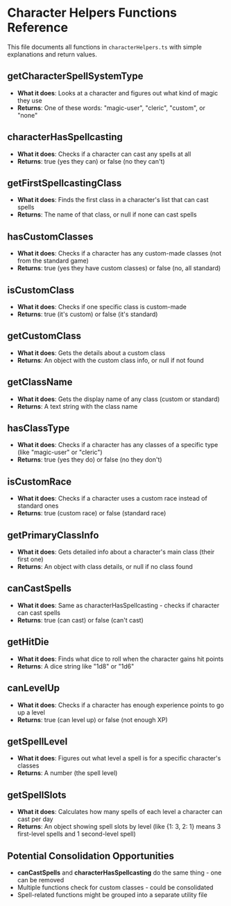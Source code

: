 # Character Helpers Functions Reference

This file documents all functions in `characterHelpers.ts` with simple explanations and return values.

## **getCharacterSpellSystemType**
- **What it does**: Looks at a character and figures out what kind of magic they use
- **Returns**: One of these words: "magic-user", "cleric", "custom", or "none"

## **characterHasSpellcasting** 
- **What it does**: Checks if a character can cast any spells at all
- **Returns**: true (yes they can) or false (no they can't)

## **getFirstSpellcastingClass**
- **What it does**: Finds the first class in a character's list that can cast spells
- **Returns**: The name of that class, or null if none can cast spells

## **hasCustomClasses**
- **What it does**: Checks if a character has any custom-made classes (not from the standard game)
- **Returns**: true (yes they have custom classes) or false (no, all standard)

## **isCustomClass**
- **What it does**: Checks if one specific class is custom-made
- **Returns**: true (it's custom) or false (it's standard)

## **getCustomClass**
- **What it does**: Gets the details about a custom class
- **Returns**: An object with the custom class info, or null if not found

## **getClassName**
- **What it does**: Gets the display name of any class (custom or standard)
- **Returns**: A text string with the class name

## **hasClassType**
- **What it does**: Checks if a character has any classes of a specific type (like "magic-user" or "cleric")
- **Returns**: true (yes they do) or false (no they don't)

## **isCustomRace**
- **What it does**: Checks if a character uses a custom race instead of standard ones
- **Returns**: true (custom race) or false (standard race)

## **getPrimaryClassInfo**
- **What it does**: Gets detailed info about a character's main class (their first one)
- **Returns**: An object with class details, or null if no class found

## **canCastSpells**
- **What it does**: Same as characterHasSpellcasting - checks if character can cast spells
- **Returns**: true (can cast) or false (can't cast)

## **getHitDie**
- **What it does**: Finds what dice to roll when the character gains hit points
- **Returns**: A dice string like "1d8" or "1d6"

## **canLevelUp**
- **What it does**: Checks if a character has enough experience points to go up a level
- **Returns**: true (can level up) or false (not enough XP)

## **getSpellLevel**
- **What it does**: Figures out what level a spell is for a specific character's classes
- **Returns**: A number (the spell level)

## **getSpellSlots**
- **What it does**: Calculates how many spells of each level a character can cast per day
- **Returns**: An object showing spell slots by level (like {1: 3, 2: 1} means 3 first-level spells and 1 second-level spell)

## Potential Consolidation Opportunities

- **canCastSpells** and **characterHasSpellcasting** do the same thing - one can be removed
- Multiple functions check for custom classes - could be consolidated
- Spell-related functions might be grouped into a separate utility file